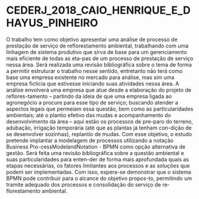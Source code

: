 # CEDERJ_2018_CAIO_HENRIQUE_E_DHAYUS_PINHEIRO

O trabalho tem como objetivo apresentar uma análise de processo de prestação de serviço de reflorestamento ambiental, trabalhando com uma linhagem de sistema produtivo que sirva de base para um gerenciamento mais eficiente de todas as eta-pas de um processo de prestação de serviço nessa área. Será realizada uma revisão bibliográfica sobre o tema de forma a permitir estruturar o trabalho nesse sentido, entretanto não terá como base uma empresa existente no mercado para análise, mas sim uma empresa fictícia que estivesse iniciando suas atividades nessa área. A análise envolverá uma empresa que atue desde a elaboração do projeto de reflores-tamento – partindo da ideia de que uma empresa ligada ao agronegócio a procure para esse tipo de serviço; buscando atender a aspectos legais que permeiam essa questão, bem como as particularidades ambientais; até o plantio efetivo das mudas e acompanhamento do desenvolvimento da área – aqui estão os processos de pre-paro do terreno, adubação, irrigação temporária (até que as plantas já tenham con-dição de se desenvolver sozinhas), replantio de mudas. Com esse objetivo, o estudo pretende implantar a modelagem de processos utilizando a notação Business Pro-cessModelandNotation - BPMN como opção alternativa de gestão. Será feita uma revisão bibliográfica sobre a questão ambiental e suas particularidades para enten-der de forma mais aprofundada quais as etapas necessárias, os fatores limitantes aos processos e as soluções que podem ser implementadas. Com isso, espera-se demonstrar que o sistema BPMN pode contribuir para o alcance do objetivo propos-to, permitindo um tramite adequado dos processos e consolidação do serviço de re-florestamento ambiental.
